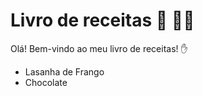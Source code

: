 # Livro de receitas :book: :man_cook: 

Olá! Bem-vindo ao meu livro de receitas! :hand:

- Lasanha de Frango
- Chocolate